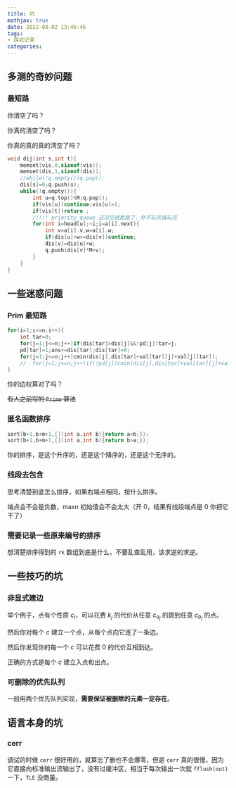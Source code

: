 ```yaml
---
title: 坑
mathjax: true
date: 2022-08-02 13:46:46
tags:
- 踩坑记录
categories:
---
```


## 多测的奇妙问题

### 最短路

你清空了吗？

你真的清空了吗？

你真的真的真的清空了吗？

```cpp
void dij(int s,int t){
	memset(vis,0,sizeof(vis));
	memset(dis,1,sizeof(dis));
	//while(!q.empty())q.pop();
	dis[s]=0;q.push(s);
	while(!q.empty()){
		int u=q.top()%M;q.pop();
		if(vis[u])continue;vis[u]=1;
		if(vis[t])return ;
        //!!! priority_queue 还没空就跑路了，你不玩完谁玩完
		for(int i=head[u];~i;i=a[i].next){
			int v=a[i].v,w=a[i].w;
			if(dis[u]+w>=dis[v])continue;
			dis[v]=dis[u]+w;
			q.push(dis[v]*M+v);
		}
	}
}
```

## 一些迷惑问题

### Prim 最短路

```c++
for(i=1;i<=n;i++){
    int tar=0;
    for(j=1;j<=n;j++)if(dis[tar]>dis[j]&&!pd[j])tar=j;
    pd[tar]=1;ans+=dis[tar];dis[tar]=0;
    for(j=1;j<=n;j++)cmin(dis[j],dis[tar]+val[tar][j]+val[j][tar]);
    //	for(j=1;j<=n;j++)if(!pd[j])cmin(dis[j],dis[tar]+val[tar][j]+val[j][tar]);
}
```

你的边权算对了吗？

~~有人之前写的 `Prime` 算法~~

### 匿名函数排序

```c++
sort(b+1,b+m+1,[](int a,int b){return a<b;});
sort(b+1,b+m+1,[](int a,int b){return b>a;});
```

你的排序，是这个升序的，还是这个降序的，还是这个无序的。

### 线段去包含

思考清楚到底怎么排序，如果右端点相同，按什么排序。

端点会不会是负数，maxn 初始值会不会太大（开 0，结果有线段端点是 0 你把它干了）

### 需要记录一些原来编号的排序

想清楚排序得到的 `rk` 数组到底是什么，不要乱查乱用，该求逆的求逆。

## 一些技巧的坑

### 非显式建边

举个例子，点有个性质 $c_i$，可以花费 $k_j$ 的代价从任意 $c_{a_j}$ 的跳到任意 $c_{b_j}$ 的点。

然后你对每个 $c$ 建立一个点，从每个点向它连了一条边。

然后你发现你的每一个 $c$ 可以花费 $0$ 的代价互相到达。

正确的方式是每个 $c$ 建立入点和出点。

### 可删除的优先队列

一般用两个优先队列实现，**需要保证被删除的元素一定存在**。

## 语言本身的坑

### cerr

调试的时候 `cerr` 很好用的，就算忘了删也不会爆零，但是 `cerr` 真的很慢，因为它直接向标准输出流输出了，没有过缓冲区，相当于每次输出一次就 `fflush(out)` 一下，`TLE` 没商量。
